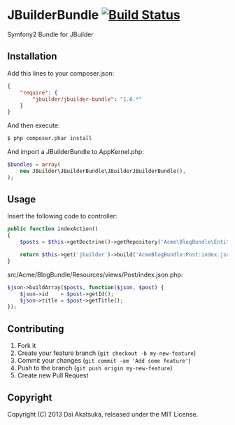 # JBuilderBundle [![Build Status](https://travis-ci.org/dakatsuka/JBuilderBundle.png?branch=master)](https://travis-ci.org/dakatsuka/JBuilderBundle)

Symfony2 Bundle for JBuilder

## Installation

Add this lines to your composer.json:

```json
{
    "require": {
        "jbuilder/jbuilder-bundle": "1.0.*"
    }
}
```

And then execute:

```bash
$ php composer.phar install
```

And import a JBuilderBundle to AppKernel.php:

```php
$bundles = array(
    new JBuilder\JBuilderBundle\JBuilderJBuilderBundle(),
);
```

## Usage

Insert the following code to controller:

```php
public function indexAction()
{
    $posts = $this->getDoctrine()->getRepository('Acme\BlogBundle\Entity\Post')->findAll();

    return $this->get('jbuilder')->build('AcmeBlogBundle:Post:index.json.php', array('posts' => $posts));
}
```

src/Acme/BlogBundle/Resources/views/Post/index.json.php:

```php
$json->buildArray($posts, function($json, $post) {
    $json->id    = $post->getId();
    $json->title = $post->getTitle();
});
```

## Contributing

1. Fork it
2. Create your feature branch (`git checkout -b my-new-feature`)
3. Commit your changes (`git commit -am 'Add some feature'`)
4. Push to the branch (`git push origin my-new-feature`)
5. Create new Pull Request

## Copyright

Copyright (C) 2013 Dai Akatsuka, released under the MIT License.
